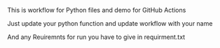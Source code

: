 This is workflow for Python files and demo for GitHub Actions


Just update your python function and update workflow with your name 

And any Reuiremnts for run you have to give in requirment.txt 
